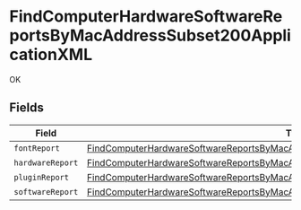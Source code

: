 # FindComputerHardwareSoftwareReportsByMacAddressSubset200ApplicationXML

OK


## Fields

| Field                                                                                                                                                                                                   | Type                                                                                                                                                                                                    | Required                                                                                                                                                                                                | Description                                                                                                                                                                                             |
| ------------------------------------------------------------------------------------------------------------------------------------------------------------------------------------------------------- | ------------------------------------------------------------------------------------------------------------------------------------------------------------------------------------------------------- | ------------------------------------------------------------------------------------------------------------------------------------------------------------------------------------------------------- | ------------------------------------------------------------------------------------------------------------------------------------------------------------------------------------------------------- |
| `fontReport`                                                                                                                                                                                            | [FindComputerHardwareSoftwareReportsByMacAddressSubset200ApplicationXMLFontReport](../../models/operations/findcomputerhardwaresoftwarereportsbymacaddresssubset200applicationxmlfontreport.md)         | :heavy_minus_sign:                                                                                                                                                                                      | N/A                                                                                                                                                                                                     |
| `hardwareReport`                                                                                                                                                                                        | [FindComputerHardwareSoftwareReportsByMacAddressSubset200ApplicationXMLHardwareReport](../../models/operations/findcomputerhardwaresoftwarereportsbymacaddresssubset200applicationxmlhardwarereport.md) | :heavy_minus_sign:                                                                                                                                                                                      | N/A                                                                                                                                                                                                     |
| `pluginReport`                                                                                                                                                                                          | [FindComputerHardwareSoftwareReportsByMacAddressSubset200ApplicationXMLPluginReport](../../models/operations/findcomputerhardwaresoftwarereportsbymacaddresssubset200applicationxmlpluginreport.md)     | :heavy_minus_sign:                                                                                                                                                                                      | N/A                                                                                                                                                                                                     |
| `softwareReport`                                                                                                                                                                                        | [FindComputerHardwareSoftwareReportsByMacAddressSubset200ApplicationXMLSoftwareReport](../../models/operations/findcomputerhardwaresoftwarereportsbymacaddresssubset200applicationxmlsoftwarereport.md) | :heavy_minus_sign:                                                                                                                                                                                      | N/A                                                                                                                                                                                                     |